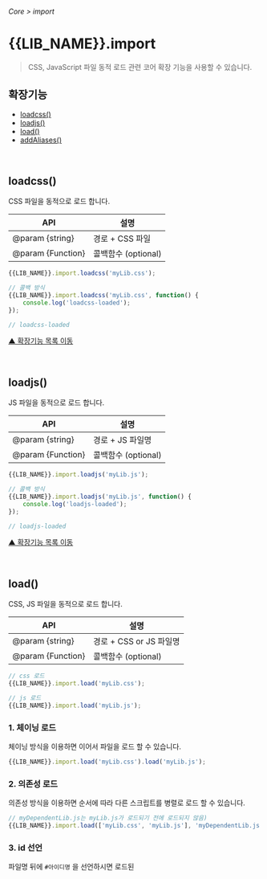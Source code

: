 ###### Core > import

# {{LIB_NAME}}.import
> CSS, JavaScript 파일 동적 로드 관련 코어 확장 기능을 사용할 수 있습니다.

## 확장기능

- [loadcss()](#loadcss)
- [loadjs()](#loadjs)
- [load()](#load)
- [addAliases()](#addaliases)

<br>

## loadcss()
CSS 파일을 동적으로 로드 합니다.

API | 설명
--- | ---
@param {string} | 경로 + CSS 파일
@param {Function} | 콜백함수 (optional)

```js
{{LIB_NAME}}.import.loadcss('myLib.css');
```
```js
// 콜백 방식
{{LIB_NAME}}.import.loadcss('myLib.css', function() {
    console.log('loadcss-loaded');
});

// loadcss-loaded
```

[▲ 확장기능 목록 이동](#확장기능)

<br>

## loadjs()
JS 파일을 동적으로 로드 합니다.

API | 설명
--- | ---
@param {string} | 경로 + JS 파일명
@param {Function} | 콜백함수 (optional)

```js
{{LIB_NAME}}.import.loadjs('myLib.js');
```
```js
// 콜백 방식
{{LIB_NAME}}.import.loadjs('myLib.js', function() {
    console.log('loadjs-loaded');
});

// loadjs-loaded
```

[▲ 확장기능 목록 이동](#확장기능)

<br>

## load()
CSS, JS 파일을 동적으로 로드 합니다.

API | 설명
--- | ---
@param {string} | 경로 + CSS or JS 파일명
@param {Function} | 콜백함수 (optional)

```js
// css 로드
{{LIB_NAME}}.import.load('myLib.css');
```
```js
// js 로드
{{LIB_NAME}}.import.load('myLib.js');
```

### 1. 체이닝 로드
체이닝 방식을 이용하면 이어서 파일을 로드 할 수 있습니다.

```js
{{LIB_NAME}}.import.load('myLib.css').load('myLib.js');
```

### 2. 의존성 로드
의존성 방식을 이용하면 순서에 따라 다른 스크립트를 병렬로 로드 할 수 있습니다.

```js
// myDependentLib.js는 myLib.js가 로드되기 전에 로드되지 않음)
{{LIB_NAME}}.import.load(['myLib.css', 'myLib.js'], 'myDependentLib.js', function() {});
```

### 3. id 선언
파일명 뒤에 `#아이디명` 을 선언하시면 로드된 <script> 엘리먼트에 id가 생성 됩니다.

```js
{{LIB_NAME}}.import.load('myLib.js#myid', function() {});

// <script src="myLib.js" id="myid"></script>
```

### 4. fallback url 로드
파일 로드 실패 시 대체 파일을 로드 할 수 있습니다.

`js 파일 및 오류 이벤트 호환 브라우저에만 해당`

```js
// myfallback.js 로드 실패시 myLib.js 로드를 시도한다. (id 명시 필수)
{{LIB_NAME}}.import.load('myLib.js#=/myfallback.js#myid', function() {});
```

[▲ 확장기능 목록 이동](#확장기능)

<br>

## addAliases()
일부 별칭 네이밍을 사용하여 로드할 수 있습니다.

API | 설명
--- | ---
@param {Object} | 객체
@param {String} | Object.kye: 별칭이름
@param {String or Array} | Object.value: 경로 + CSS or JS 파일

```js
{{LIB_NAME}}.import
    .addAliases({
        jQuery: 'http://ajax.googleapis.com/ajax/libs/jquery/1.7.1/jquery.min.js#jqueryId', // id #jqueryId 생성
        ui: [
            'jQuery', // 별칭으로 선언한 네이밍 사용
            'https://cdnjs.cloudflare.com/ajax/libs/jqueryui/1.12.1/jquery-ui.js',
            'https://cdnjs.cloudflare.com/ajax/libs/jqueryui/1.12.1/jquery-ui.min.css'
        ]
    })
    .load('ui', function() {});
```
